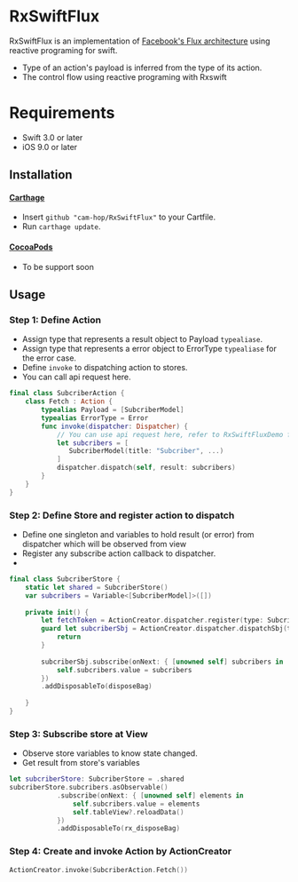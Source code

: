 # RxSwiftFlux

RxSwiftFlux is an implementation of [Facebook's Flux architecture](https://facebook.github.io/flux/) using reactive programing for swift.

- Type of an action's payload is inferred from the type of its action.
- The control flow using reactive programing with Rxswift

# Requirements

- Swift 3.0 or later
- iOS 9.0 or later

## Installation

#### [Carthage](https://github.com/Carthage/Carthage)

- Insert `github "cam-hop/RxSwiftFlux"` to your Cartfile.
- Run `carthage update`.

#### [CocoaPods](https://cocoapods.org/)

- To be support soon

## Usage

### Step 1: Define Action

- Assign type that represents a result object to Payload `typealiase`.
- Assign type that represents a error object to ErrorType `typealiase` for the error case.
- Define `invoke` to dispatching action to stores.
- You can call api request here.

```swift
final class SubcriberAction {
    class Fetch : Action {
        typealias Payload = [SubcriberModel]
        typealias ErrorType = Error
        func invoke(dispatcher: Dispatcher) {
            // You can use api request here, refer to RxSwiftFluxDemo for ex
            let subcribers = [
               SubcriberModel(title: "Subcriber", ...)
            ]
            dispatcher.dispatch(self, result: subcribers)
        }
    }
}
```


### Step 2: Define Store and register action to dispatch

- Define one singleton and variables to hold result (or error) from dispatcher which will be observed from view
- Register any subscribe action callback to dispatcher.
- 

```swift
final class SubcriberStore {
    static let shared = SubcriberStore()
    var subcribers = Variable<[SubcriberModel]>([])
    
    private init() {
        let fetchToken = ActionCreator.dispatcher.register(type: SubcriberAction.Fetch.self)
        guard let subcriberSbj = ActionCreator.dispatcher.dispatchSbj(type: SubcriberAction.Fetch.self, dispatchToken: fetchToken) as? DispatchSubject<SubcriberAction.Fetch.Payload> else {
            return
        }
        
        subcriberSbj.subscribe(onNext: { [unowned self] subcribers in
            self.subcribers.value = subcribers
        })
        .addDisposableTo(disposeBag)
        
    }
}
```

### Step 3: Subscribe store at View

- Observe store variables to know state changed.
- Get result from store's variables

```swift
let subcriberStore: SubcriberStore = .shared
subcriberStore.subcribers.asObservable()
            .subscribe(onNext: { [unowned self] elements in
                self.subcribers.value = elements
                self.tableView?.reloadData()
            })
            .addDisposableTo(rx_disposeBag)
```

### Step 4: Create and invoke Action by ActionCreator

```swift
ActionCreator.invoke(SubcriberAction.Fetch())
``` 
